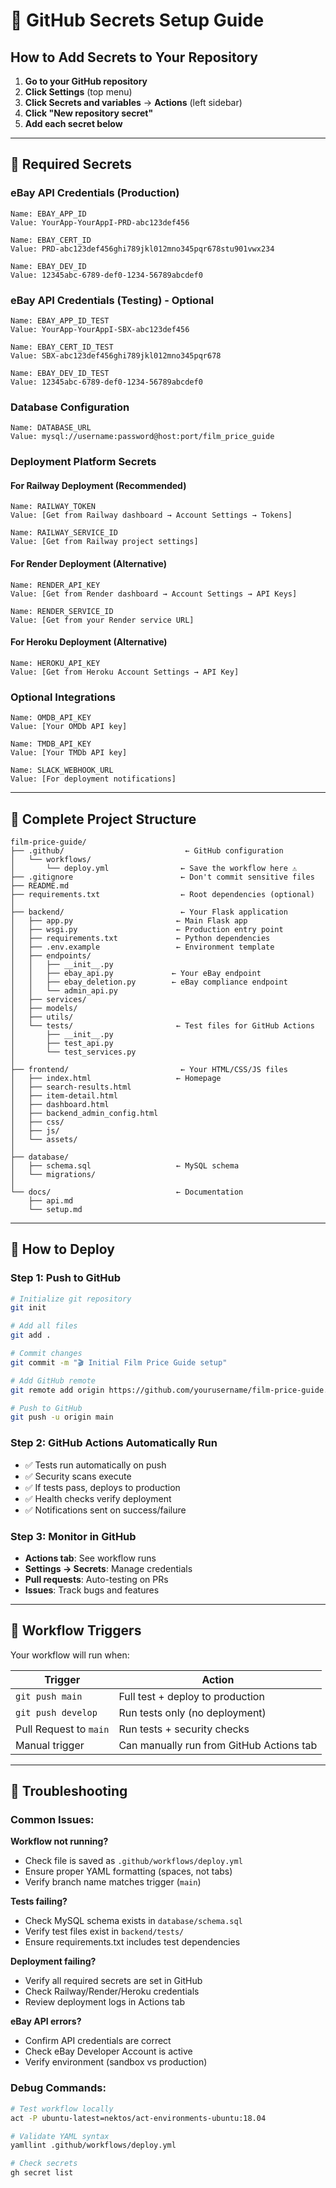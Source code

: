 # 🔐 GitHub Secrets Setup Guide

## How to Add Secrets to Your Repository

1. **Go to your GitHub repository**
2. **Click Settings** (top menu)
3. **Click Secrets and variables** → **Actions** (left sidebar)
4. **Click "New repository secret"**
5. **Add each secret below**

---

## 🔑 Required Secrets

### eBay API Credentials (Production)
```
Name: EBAY_APP_ID
Value: YourApp-YourAppI-PRD-abc123def456

Name: EBAY_CERT_ID  
Value: PRD-abc123def456ghi789jkl012mno345pqr678stu901vwx234

Name: EBAY_DEV_ID
Value: 12345abc-6789-def0-1234-56789abcdef0
```

### eBay API Credentials (Testing) - Optional
```
Name: EBAY_APP_ID_TEST
Value: YourApp-YourAppI-SBX-abc123def456

Name: EBAY_CERT_ID_TEST
Value: SBX-abc123def456ghi789jkl012mno345pqr678

Name: EBAY_DEV_ID_TEST  
Value: 12345abc-6789-def0-1234-56789abcdef0
```

### Database Configuration
```
Name: DATABASE_URL
Value: mysql://username:password@host:port/film_price_guide
```

### Deployment Platform Secrets

#### For Railway Deployment (Recommended)
```
Name: RAILWAY_TOKEN
Value: [Get from Railway dashboard → Account Settings → Tokens]

Name: RAILWAY_SERVICE_ID
Value: [Get from Railway project settings]
```

#### For Render Deployment (Alternative)
```
Name: RENDER_API_KEY
Value: [Get from Render dashboard → Account Settings → API Keys]

Name: RENDER_SERVICE_ID
Value: [Get from your Render service URL]
```

#### For Heroku Deployment (Alternative)
```
Name: HEROKU_API_KEY
Value: [Get from Heroku Account Settings → API Key]
```

### Optional Integrations
```
Name: OMDB_API_KEY
Value: [Your OMDb API key]

Name: TMDB_API_KEY
Value: [Your TMDb API key]

Name: SLACK_WEBHOOK_URL
Value: [For deployment notifications]
```

---

## 📁 Complete Project Structure

```
film-price-guide/
├── .github/                           ← GitHub configuration
│   └── workflows/
│       └── deploy.yml                ← Save the workflow here ⚠️
├── .gitignore                        ← Don't commit sensitive files
├── README.md
├── requirements.txt                  ← Root dependencies (optional)
│
├── backend/                          ← Your Flask application
│   ├── app.py                       ← Main Flask app
│   ├── wsgi.py                      ← Production entry point
│   ├── requirements.txt             ← Python dependencies
│   ├── .env.example                 ← Environment template
│   ├── endpoints/
│   │   ├── __init__.py
│   │   ├── ebay_api.py             ← Your eBay endpoint
│   │   ├── ebay_deletion.py        ← eBay compliance endpoint
│   │   └── admin_api.py
│   ├── services/
│   ├── models/
│   ├── utils/
│   └── tests/                       ← Test files for GitHub Actions
│       ├── __init__.py
│       ├── test_api.py
│       └── test_services.py
│
├── frontend/                         ← Your HTML/CSS/JS files
│   ├── index.html                   ← Homepage
│   ├── search-results.html
│   ├── item-detail.html
│   ├── dashboard.html
│   ├── backend_admin_config.html
│   ├── css/
│   ├── js/
│   └── assets/
│
├── database/
│   ├── schema.sql                   ← MySQL schema
│   └── migrations/
│
└── docs/                            ← Documentation
    ├── api.md
    └── setup.md
```

---

## 🚀 How to Deploy

### Step 1: Push to GitHub
```bash
# Initialize git repository
git init

# Add all files
git add .

# Commit changes
git commit -m "🎬 Initial Film Price Guide setup"

# Add GitHub remote
git remote add origin https://github.com/yourusername/film-price-guide.git

# Push to GitHub
git push -u origin main
```

### Step 2: GitHub Actions Automatically Run
- ✅ Tests run automatically on push
- ✅ Security scans execute
- ✅ If tests pass, deploys to production
- ✅ Health checks verify deployment
- ✅ Notifications sent on success/failure

### Step 3: Monitor in GitHub
- **Actions tab**: See workflow runs
- **Settings → Secrets**: Manage credentials
- **Pull requests**: Auto-testing on PRs
- **Issues**: Track bugs and features

---

## 🔧 Workflow Triggers

Your workflow will run when:

| Trigger | Action |
|---------|--------|
| `git push main` | Full test + deploy to production |
| `git push develop` | Run tests only (no deployment) |
| Pull Request to `main` | Run tests + security checks |
| Manual trigger | Can manually run from GitHub Actions tab |

---

## 🐛 Troubleshooting

### Common Issues:

**Workflow not running?**
- Check file is saved as `.github/workflows/deploy.yml`
- Ensure proper YAML formatting (spaces, not tabs)
- Verify branch name matches trigger (`main`)

**Tests failing?**
- Check MySQL schema exists in `database/schema.sql`
- Verify test files exist in `backend/tests/`
- Ensure requirements.txt includes test dependencies

**Deployment failing?**
- Verify all required secrets are set in GitHub
- Check Railway/Render/Heroku credentials
- Review deployment logs in Actions tab

**eBay API errors?**
- Confirm API credentials are correct
- Check eBay Developer Account is active
- Verify environment (sandbox vs production)

### Debug Commands:
```bash
# Test workflow locally
act -P ubuntu-latest=nektos/act-environments-ubuntu:18.04

# Validate YAML syntax  
yamllint .github/workflows/deploy.yml

# Check secrets
gh secret list
```
